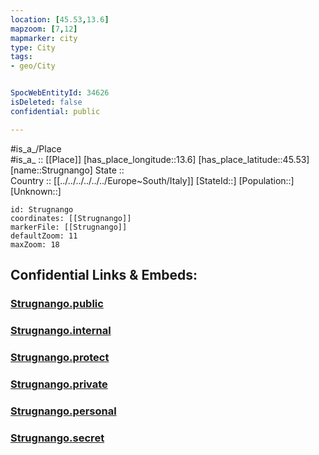 ```yaml
---
location: [45.53,13.6] 
mapzoom: [7,12] 
mapmarker: city 
type: City
tags:
- geo/City


SpocWebEntityId: 34626
isDeleted: false
confidential: public

---
```

#is_a_/Place  
#is_a_ :: [[Place]] 
[has_place_longitude::13.6] 
[has_place_latitude::45.53] 
[name::Strugnango] 
State ::  
Country :: [[../../../../../../Europe~South/Italy]] 
[StateId::] 
[Population::] 
[Unknown::] 


```leaflet
id: Strugnango
coordinates: [[Strugnango]] 
markerFile: [[Strugnango]] 
defaultZoom: 11 
maxZoom: 18
```


## Confidential Links & Embeds: 

### [Strugnango.public](/_public/\Earth\Continent\Europe\Europe~Central\Slovenia\Regions~Slovenia\Obalno-kraška\counties~Obalno-kraška\Piran\CityStrugnango.public.md) 

### [Strugnango.internal](/_internal/\Earth\Continent\Europe\Europe~Central\Slovenia\Regions~Slovenia\Obalno-kraška\counties~Obalno-kraška\Piran\CityStrugnango.internal.md) 

### [Strugnango.protect](/_protect/\Earth\Continent\Europe\Europe~Central\Slovenia\Regions~Slovenia\Obalno-kraška\counties~Obalno-kraška\Piran\CityStrugnango.protect.md) 

### [Strugnango.private](/_private/\Earth\Continent\Europe\Europe~Central\Slovenia\Regions~Slovenia\Obalno-kraška\counties~Obalno-kraška\Piran\CityStrugnango.private.md) 

### [Strugnango.personal](/_personal/\Earth\Continent\Europe\Europe~Central\Slovenia\Regions~Slovenia\Obalno-kraška\counties~Obalno-kraška\Piran\CityStrugnango.personal.md) 

### [Strugnango.secret](/_secret/\Earth\Continent\Europe\Europe~Central\Slovenia\Regions~Slovenia\Obalno-kraška\counties~Obalno-kraška\Piran\CityStrugnango.secret.md)

